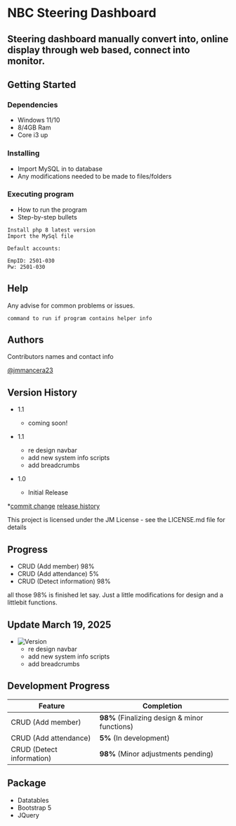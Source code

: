 # NBC Steering Dashboard

## Steering dashboard manually convert into, online display through web based, connect into monitor.

## Getting Started

### Dependencies

* Windows 11/10
* 8/4GB Ram
* Core i3 up

### Installing

* Import MySQL in to database
* Any modifications needed to be made to files/folders

### Executing program

* How to run the program
* Step-by-step bullets
```
Install php 8 latest version
Import the MySql file

Default accounts:

EmpID: 2501-030
Pw: 2501-030
```

## Help

Any advise for common problems or issues.
```
command to run if program contains helper info
```

## Authors

Contributors names and contact info


[@jmmancera23](https://instagram.com/jmmancera23)

## Version History

* 1.1
    * coming soon!
* 1.1
    - re design navbar
    - add new system info scripts
    - add breadcrumbs
    
* 1.0
    * Initial Release

*[commit change](https://github.com/jmbeat2/steering) [release history](https://github.com/jmbeat2/steering/blob/main/app/Update/Update.md)

This project is licensed under the JM License - see the LICENSE.md file for details

## Progress

* CRUD (Add member) 98%
* CRUD (Add attendance) 5%
* CRUD (Detect information) 98%

all those 98% is finished let say. Just a little modifications for design and a littlebit functions.

## Update March 19, 2025

* ![Version](https://img.shields.io/badge/version-1.1-blue)
    - re design navbar
    - add new system info scripts
    - add breadcrumbs

## Development Progress
| Feature                   | Completion |
|----------------------     |------------|
| CRUD (Add member)         | **98%** (Finalizing design & minor functions) |
| CRUD (Add attendance)     | **5%** (In development) |
| CRUD (Detect information) | **98%** (Minor adjustments pending) |


## Package
- Datatables
- Bootstrap 5
- JQuery
